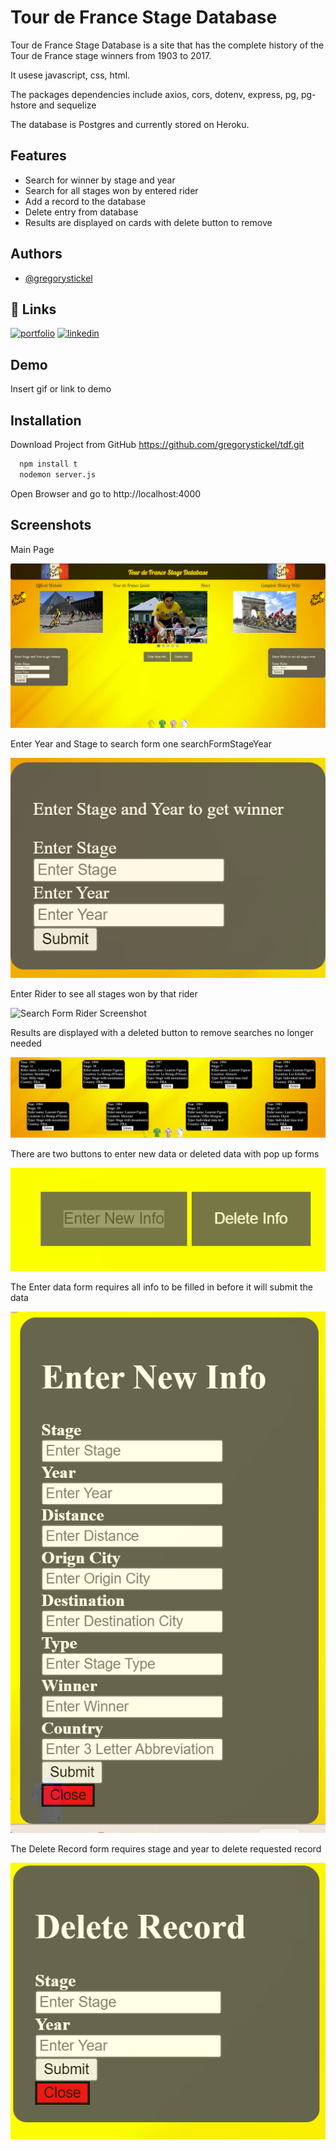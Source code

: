 
# Tour de France Stage Database

Tour de France Stage Database is  a site that has the complete history of the Tour de France stage winners from 1903 to 2017.

It usese javascript, css, html. 

The packages dependencies include axios, cors, dotenv, express, pg, pg-hstore and sequelize

The database is Postgres and currently stored on Heroku.

## Features

- Search for winner by stage and year
- Search for all stages won by entered rider
- Add a record to the database
- Delete entry from database 
- Results are displayed on cards with delete button to remove 


## Authors

- [@gregorystickel](https://github.com/gregorystickel)


## 🔗 Links
[![portfolio](https://img.shields.io/badge/my_portfolio-000?style=for-the-badge&logo=ko-fi&logoColor=white)](https://katherineoelsner.com/)
[![linkedin](https://img.shields.io/badge/linkedin-0A66C2?style=for-the-badge&logo=linkedin&logoColor=white)](https://www.linkedin.com/in/gregory-stickel-8b65074a)



## Demo

Insert gif or link to demo


## Installation

Download Project from GitHub https://github.com/gregorystickel/tdf.git

```bash
  npm install t
  nodemon server.js
```
    
Open Browser and go to http://localhost:4000

## Screenshots

Main Page

![Main Page Screenshot](https://github.com/gregorystickel/tdf/blob/main/Data/screenshots/mainPage.png)

Enter Year and Stage to search form one searchFormStageYear 

![Search Form Stage Year Screenshot](/data/screenshots/searchFormStageYear.png)

Enter Rider to see all stages won by that rider

![Search Form Rider Screenshot](/data/screenshots/searchFormRider.png)

Results are displayed with a deleted button to remove searches no longer needed

![Results Screenshot](/data/screenshots/results.png)

There are two buttons to enter new data or deleted data with pop up forms 

![Edit Buttons Screenshot](/data/screenshots/editButtons.png)

The Enter data form requires all info to be filled in before it will submit the data

![Enter Data Form  Screenshot](/data/screenshots/enterDataForm.png)

The Delete Record form requires stage and year to delete requested record 

![Delete Record Screenshot](/data/screenshots/deleteRecordForm.png)




